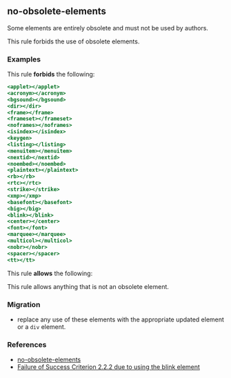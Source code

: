 ## no-obsolete-elements

Some elements are entirely obsolete and must not be used by authors. 

This rule forbids the use of obsolete elements.

### Examples

This rule **forbids** the following:

```hbs
<applet></applet>
<acronym></acronym>
<bgsound></bgsound>
<dir></dir>
<frame></frame>
<frameset></frameset>
<noframes></noframes>
<isindex></isindex>
<keygen>
<listing></listing>
<menuitem></menuitem>
<nextid></nextid>
<noembed></noembed>
<plaintext></plaintext>
<rb></rb>
<rtc></rtc>
<strike></strike>
<xmp></xmp>
<basefont></basefont>
<big></big>
<blink></blink>
<center></center>
<font></font>
<marquee></marquee>
<multicol></multicol>
<nobr></nobr>
<spacer></spacer>
<tt></tt>
```

This rule **allows** the following:

This rule allows anything that is not an obsolete element.

### Migration

* replace any use of these elements with the appropriate updated element or a `div` element.

### References

* [no-obsolete-elements](https://html.spec.whatwg.org/multipage/obsolete.html#non-conforming-features)
* [Failure of Success Criterion 2.2.2 due to using the blink element](https://www.w3.org/TR/WCAG20-TECHS/failures.html#F47)
